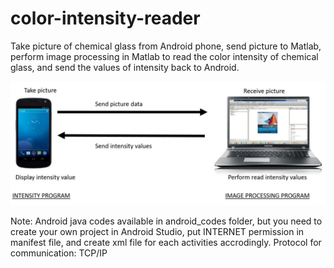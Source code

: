 # color-intensity-reader
Take picture of chemical glass from Android phone, send picture to Matlab, perform image processing in Matlab to read the color intensity of chemical glass, and send the values of intensity back to Android.

![Expl Img](/images/Capture.JPG)

Note: Android java codes available in android_codes folder, but you need to create your own project in Android Studio, put INTERNET permission in manifest file, and create xml file for each activities accrodingly. Protocol for communication: TCP/IP
